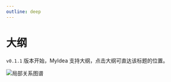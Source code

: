 ```yaml
---
outline: deep
---
```


# 大纲

`v0.1.1` 版本开始，MyIdea 支持大纲，点击大纲可直达该标题的位置。

![局部关系图谱](/images/outline.jpg)